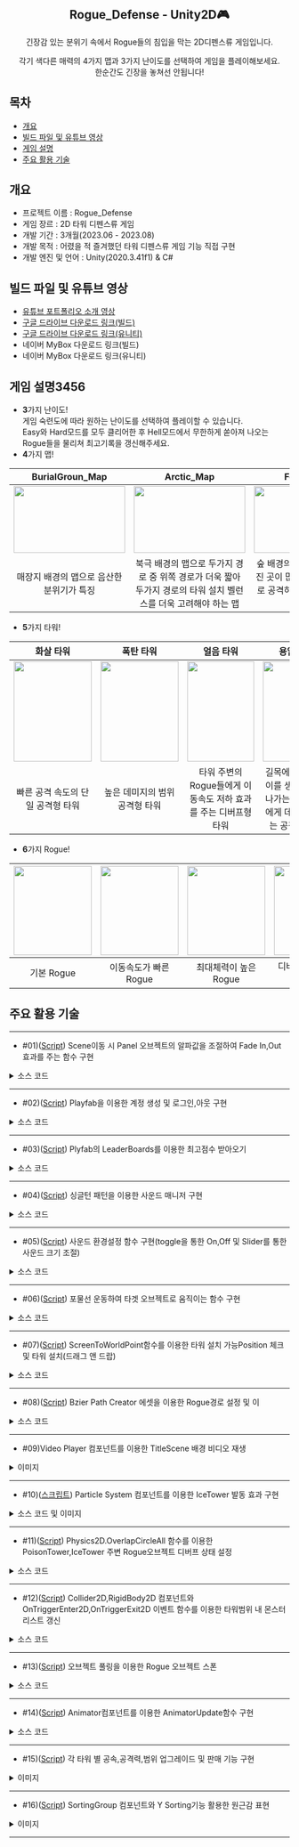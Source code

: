 <div align="center">
<h2>Rogue_Defense - Unity2D🎮</h2>
긴장감 있는 분위기 속에서 Rogue들의 침입을 막는 2D디펜스류 게임입니다.   
  
각기 색다른 매력의 4가지 맵과 3가지 난이도를 선택하여 게임을 플레이해보세요.  
한순간도 긴장을 놓쳐선 안됩니다!
</div>

## 목차
  - [개요](#개요)
  - [빌드 파일 및 유튜브 영상](#빌드-파일-및-유튜브-영상)
  - [게임 설명](#게임-설명3456)
  - [주요 활용 기술](#주요-활용-기술)

## 개요
- 프로젝트 이름 : Rogue_Defense
- 게임 장르 : 2D 타워 디펜스류 게임
- 개발 기간 : 3개월(2023.06 - 2023.08)
- 개발 목적 : 어렸을 적 즐겨했던 타워 디펜스류 게임 기능 직접 구현
- 개발 엔진 및 언어 : Unity(2020.3.41f1) & C#

## 빌드 파일 및 유튜브 영상
- [유튜브 포트폴리오 소개 영상](https://youtu.be/Lmg4tjypV30)
- [구글 드라이브 다운로드 링크(빌드)](https://drive.google.com/file/d/1e4p2pDpREwhdwnA6wSUrbm2d9cNsUlfz/view?usp=sharing)
- [구글 드라이브 다운로드 링크(유니티)](https://drive.google.com/file/d/1clCtcs8AM1Fgu20GF0RfrTu1BqtNO2OE/view?usp=sharing)
- 네이버 MyBox 다운로드 링크(빌드)
- 네이버 MyBox 다운로드 링크(유니티)
  
## 게임 설명3456

- **3**가지 난이도!<br>
게임 숙련도에 따라 원하는 난이도를 선택하여 플레이할 수 있습니다.  
Easy와 Hard모드를 모두 클리어한 후 Hell모드에서 무한하게 쏟아져 나오는 Rogue들을 물리쳐 최고기록을 갱신해주세요.
- **4**가지 맵!<br>

|BurialGroun_Map|Arctic_Map|Forest_Map|DesertMap|
|:---:|:---:|:---:|:---:|
|<img src="https://github.com/YboSim/Test/assets/142956423/cc036d23-7868-4a1d-8adc-b43c7a5dd47d"  width="200" height="120"/>|<img src="https://github.com/YboSim/Test/assets/142956423/f7aeab17-9dfb-4b4c-adf8-63a7bd6b7b0c"  width="200" height="120"/>|<img src="https://github.com/YboSim/Test/assets/142956423/a6fd765b-5ead-421f-8e75-d2130cf6527d"  width="200" height="120"/>|<img src="https://github.com/YboSim/Test/assets/142956423/3ccb878e-cbff-4211-9172-5285d89f6013"  width="200" height="120"/>|
|매장지 배경의 맵으로 음산한 분위기가 특징|북극 배경의 맵으로 두가지 경로 중 위쪽 경로가 더욱 짧아 두가지 경로의 타워 설치 벨런스를 더욱 고려해야 하는 맵|숲 배경의 맵으로 U자로 굴곡진 곳이 많아 타워주변 원형으로 공격하는 타워의 효율성이 중요한 맵|사막 배경의 맵으로 스폰지역 부터 도착지역까지 거리가 가장 짧은 것이 특징|
- **5**가지 타워!<br>

|화살 타워|폭탄 타워|얼음 타워|용암 타워|독극물 타워|
|:---:|:---:|:---:|:---:|:---:|
|<img src="https://github.com/YboSim/Test/assets/142956423/d6a630b0-f338-40aa-8a4d-9502f52bb77b"  width="140" height="180"/>|<img src="https://github.com/YboSim/Test/assets/142956423/9c143147-cb6a-4735-be24-d2b1ab29a5d3" width="140" height="180"/>|<img  src="https://github.com/YboSim/Test/assets/142956423/b35d0580-077e-4802-8556-e899bd4348d9" width="120" height="180"/>|<img src="https://github.com/YboSim/Test/assets/142956423/7070b5c8-7a17-4ece-9df1-dd03da013542" width="120" height="180"/>|<img src="https://github.com/YboSim/Test/assets/142956423/5353099d-7810-4f9a-870d-335541f4e3c2" width="140" height="180"/>|
|빠른 공격 속도의 단일 공격형 타워|높은 데미지의 범위 공격형 타워|타워 주변의 Rogue들에게 이동속도 저하 효과를 주는 디버프형 타워|길목에 용암 웅덩이를 생성하여 지나가는 Rogue들에게 데미지를 주는 공격형 타워|타워 주변의 Rogue들에게 도트 데미지를 주는 공격 타워|
- **6**가지 Rogue!<br>

|<img src="https://github.com/YboSim/Test/assets/142956423/8d6ae8b4-c6d7-4bee-8b72-bbeb1079a833"  width="140" height="160"/>|<img src="https://github.com/YboSim/Test/assets/142956423/ec67ee98-135e-4e59-9ff2-f1595375b8f6"  width="140" height="160"/>|<img src="https://github.com/YboSim/Test/assets/142956423/3c0be70c-b4ff-46ca-bbf8-071d14be7e45"  width="140" height="160"/>|<img src="https://github.com/YboSim/Test/assets/142956423/b2cff13b-c258-4425-83d9-d8cff052e5c9"  width="140" height="160"/>|<img src="https://github.com/YboSim/Test/assets/142956423/c0887af8-6796-4ee9-930b-c9095885ec17"  width="140" height="160"/>|<img src="https://github.com/YboSim/Test/assets/142956423/79f140a4-065c-47c2-978f-f60d39e2c155"  width="140" height="160"/>|
|:---:|:---:|:---:|:---:|:---:|:---:|
|기본 Rogue|이동속도가 빠른 Rogue|최대체력이 높은 Rogue|디버프 효과를 받지 않는 Rogue|2분 주기로 스폰되는 중간 보스 Rogue|파이널 보스 Rogue|

## 주요 활용 기술
---
* #01)([Script](https://github.com/YboSim/Rogue_Defense_Unity2D/blob/main/Rogue_Defense/Assets/05.Scipts/Manager/Fade_Mgr.cs)) Scene이동 시 Panel 오브젝트의 알파값을 조절하여 Fade In,Out 효과를 주는 함수 구현

<details>
<summary>소스 코드</summary>
  
```csharp
    void FadeUpdate()
    {
        if (m_StartFade == false)
            return;

        if (m_CacTime < 1.0f)
        {
            m_AddTimer += Time.deltaTime;
            m_CacTime = m_AddTimer / AniDuring;
            m_Color = m_FadeImg.color;
            m_Color.a = Mathf.Lerp(m_StVal, m_EndVal, m_CacTime);
            m_FadeImg.color = m_Color;

            if (1.0f <= m_CacTime)
            {
                if (m_StVal == 1.0f && m_EndVal == 0.0f) //들어올 때 
                {
                    m_Color.a = 0.0f;
                    m_FadeImg.color = m_Color;
                    m_FadeImg.gameObject.SetActive(false);
                    m_StartFade = false;
                }
                else if (m_StVal == 0.0f && m_EndVal == 1.0f)  //나갈 때 
                {
                    SceneManager.LoadScene(m_SceneName);
                }

            }//if(1.0f < m_CacTime)
        }//if(m_CacTime < 1.0f)
    }//void FadeUpdate()
```

</details>

---
* #02)([Script](https://github.com/YboSim/Rogue_Defense_Unity2D/blob/main/Rogue_Defense/Assets/05.Scipts/Box/LogInBox.cs)) Playfab을 이용한 계정 생성 및 로그인,아웃 구현

<details>
<summary>소스 코드</summary>
  
```csharp
        //--- 로그인 성공시 어떤 유저 정보를 가져올지를 설정하는 옵션 객체 생성
        var option = new GetPlayerCombinedInfoRequestParams()
        {
            //--- DisplayName(닉네임)을 가져오기 위한 옵션
            GetPlayerProfile = true,
            ProfileConstraints = new PlayerProfileViewConstraints()
            {
                ShowDisplayName = true,  //DisplayName(닉네임) 가져오기 위한 요청 옵션
                //ShowAvatarUrl = true     //AvatarUrl 을 가져오는 옵션
            },
            //--- DisplayName(닉네임)을 가져오기 위한 옵션

            //--- BestScore 통계값(순위표에 관여하는)을 불러올 수 있는 옵션
            GetPlayerStatistics = true,

            //--- < 플레이어 데이터(타이틀) > 값을 불러올 수 있게 하는 옵션
            GetUserData = true
        };

        var request = new LoginWithEmailAddressRequest
        {
            Email = a_IdStr,
            Password = a_PwStr,
            InfoRequestParameters = option
        };

        PlayFabClientAPI.LoginWithEmailAddress(request,
                                        OnLoginSuccess, OnLoginFailure);
```

</details>

---
* #03)([Script](https://github.com/YboSim/Rogue_Defense_Unity2D/blob/main/Rogue_Defense/Assets/05.Scipts/Box/ModeBox.cs)) Plyfab의 LeaderBoards를 이용한 최고점수 받아오기

<details>
<summary>소스 코드</summary>
  
```csharp
    void LoadBestScore(int a_MapIdx)
    {
        if (GlobalValue.g_Unique_ID == "") //로그인 상태에서만...
            return;

        var request = new GetLeaderboardRequest
        {
            StartPosition = 0,      //0번인덱스 즉 1등부터
            StatisticName = "BestScore_" + a_MapIdx.ToString(), //관리자페이지의 순위표 변수 중 "BestScore_n" 기준
            MaxResultsCount = 15,   //15명까지
            ProfileConstraints = new PlayerProfileViewConstraints()
            {
                ShowDisplayName = true, //닉네임도 요청
            }
        };

        PlayFabClientAPI.GetLeaderboard(request,
            (result) =>
            {  //랭킹 리스트 받아오기 성공
                for (int ii = 0; ii < result.Leaderboard.Count; ii++)
                {
                    var curBoard = result.Leaderboard[ii];

                    //등수 안에 내가 있다면 색 표시
                    if (curBoard.PlayFabId == GlobalValue.g_Unique_ID)
                    {
                        m_ScoreText[ii].color = new Color(1, 0, 0);
                        m_NickNameText[ii].color = new Color(1, 0, 0);
                    }

                    m_NickNameText[ii].text = curBoard.DisplayName;
                    m_ScoreText[ii].text = curBoard.StatValue.ToString() + "Kill";
                }

            },
            (error) =>
            {  //랭킹 리스트 받아오기 실패
                //Debug.Log(error.ErrorMessage);
            }
     );
    }
```

</details>

---
* #04)([Script](https://github.com/YboSim/Rogue_Defense_Unity2D/blob/main/Rogue_Defense/Assets/05.Scipts/Manager/Sound_Mgr.cs)) 싱글턴 패턴을 이용한 사운드 매니저 구현

<details>
<summary>소스 코드</summary>
  
```csharp
public class Sound_Mgr : G_Singleton<Sound_Mgr>
{
    protected override void Init() //Awake() 함수 대신 사용
    {
        base.Init(); //부모쪽에 있는 Init()함수 호출

        LoadChildGameObj();
    }

    // Start is called before the first frame update
    void Start()
    {
        //사운드 미리 로딩
        AudioClip a_GAudioClip = null;
        object[] temp = Resources.LoadAll("Sounds"); //LoadAll : "Sounds" 폴더안의 파일들을 전부 로딩한다.
        for (int ii = 0; ii < temp.Length; ii++)
        {
            a_GAudioClip = temp[ii] as AudioClip;

            if (m_ADClipList.ContainsKey(a_GAudioClip.name) == true)
                continue;

            m_ADClipList.Add(a_GAudioClip.name, a_GAudioClip);
        }
    }

    public void LoadChildGameObj()
    {
        m_AudioSrc = this.gameObject.AddComponent<AudioSource>();

        //--- 게임 효과음 플레이를 위한 10개의 레이어 생성 코드
        for (int ii = 0; ii < m_EffSdCount; ii++)
        {
            GameObject newSoundObj = new GameObject();
            newSoundObj.transform.SetParent(this.transform);
            newSoundObj.transform.localPosition = Vector3.zero;
            AudioSource a_AudioSrc = newSoundObj.AddComponent<AudioSource>();
            a_AudioSrc.playOnAwake = false;
            a_AudioSrc.loop = false;
            newSoundObj.name = "SoundEffObj";

            m_SndSrcList[ii] = a_AudioSrc;
            m_SndObjList.Add(newSoundObj);
        }
        //--- 게임 효과음 플레이를 위한 5개의 레이어 생성 코드
    }
}
```

</details>

---
* #05)([Script](https://github.com/YboSim/Rogue_Defense_Unity2D/blob/main/Rogue_Defense/Assets/05.Scipts/Box/ConfigBox.cs)) 사운드 환경설정 함수 구현(toggle을 통한 On,Off 및 Slider를 통한 사운드 크기 조절)

<details>
<summary>소스 코드</summary>
  
```csharp
    public void SoundOnOff(bool a_OnOff = true) //BGM과 EFF 사운드 OnOff 조절해주는 함수
    {
        bool a_MuteOnOff = !a_OnOff;

        if (m_AudioSrc != null)
        {
            m_AudioSrc.mute = a_MuteOnOff; //mute == true 끄기 mute == false 켜기
            if (a_MuteOnOff == false)
                m_AudioSrc.time = 0;      //처음부터 다시 플레이
        }

        for (int ii = 0; ii < m_EffSdCount; ii++)
        {
            if (m_SndSrcList[ii] != null)
            {
                m_SndSrcList[ii].mute = a_MuteOnOff;

                if (a_MuteOnOff == false)
                    m_SndSrcList[ii].time = 0;
            }
        }

        m_SoundOnOff = a_OnOff;
    }

    //배경음은 지금 볼륨을 가져온 후에 플레이 해 준다.
    public void EffSoundVolume(float fVolume) //EFF 사운드 볼륨 조절해주는 함수
    {
        for (int ii = 0; ii < m_EffSdCount; ii++)
        {
            if (m_SndSrcList[ii] != null)
                m_SndSrcList[ii].volume = m_EffVolume[ii] * fVolume;
        }

        m_EffSoundVolume = fVolume;
    }

    public void BGMSoundVolume(float fVolume) //BGM 사운드 볼륨 조절해주는 함수
    {
        if (m_AudioSrc != null)
            m_AudioSrc.volume = m_bgmVolume * fVolume;

        m_BGMSoundVolume = fVolume;
    }
```

</details>

---
* #06)([Script](https://github.com/YboSim/Rogue_Defense_Unity2D/blob/main/Rogue_Defense/Assets/05.Scipts/Other/ArrowCtrl.cs)) 포물선 운동하여 타겟 오브젝트로 움직이는 함수 구현

<details>
<summary>소스 코드</summary>
  
```csharp
    public IEnumerator MoveToTarget(Monster a_TargetMonster) //타겟으로 설정된 몬스터를 향해 이동
    {
        if (a_TargetMonster != null)
        {
            float a_Duration = m_MvSpeed;
            float a_Time = 0.0f;
            Vector3 a_StartPos = m_StartPos.position;
            Vector3 a_EndPos = a_TargetMonster.GetComponent<Transform>().position;

            while (a_Time < a_Duration)
            {
                Vector3 a_OldPos = transform.position;

                a_Time += Time.deltaTime;
                float a_LinearT = a_Time / a_Duration;
                float a_HeightT = m_Curve.Evaluate(a_LinearT);

                float a_Height = Mathf.Lerp(0.0f, 8.0f, a_HeightT); //화살이 타겟위치로 선형보간

                Vector3 a_CacPos = Vector2.Lerp(a_StartPos, a_EndPos, a_LinearT) + new Vector2(0.0f, a_Height); //커브에 선형보간한 값을 더함
                transform.position = a_CacPos;

                //화살 회전
                m_CurDir = transform.position - a_OldPos;
                m_CurDir.z = 0.0f;
                m_CurDir.Normalize();

                float a_Angle = Mathf.Atan2(m_CurDir.y, m_CurDir.x) * Mathf.Rad2Deg;
                Quaternion a_Rot = Quaternion.AngleAxis(a_Angle - 90.0f, Vector3.forward);
                transform.rotation = a_Rot;
                //화살 회전

                yield return null;
            }

            //화살 목표지점에 도착 시(몬스터에 화살이 맞았을때)
            Destroy(gameObject); //화살 제거

            if (a_TargetMonster != null)
                a_TargetMonster.TakeDamage(m_Damgae); //데미지
            //화살 목표지점에 도착 시(몬스터에 화살이 맞았을때)
        }
    }
```

</details>

---

* #07)([Script](https://github.com/YboSim/Rogue_Defense_Unity2D/blob/main/Rogue_Defense/Assets/05.Scipts/Manager/TowerInstallMgr.cs)) ScreenToWorldPoint함수를 이용한 타워 설치 가능Position 체크 및 타워 설치(드래그 앤 드랍)
<details>
<summary>소스 코드</summary>
  
```csharp
    bool IsInstallSlot(InstallSlotScript a_InstSlot)
    {  //마우스가 SpriteRenderer 슬롯 위에 있는지? 판단하는 함수
        if (a_InstSlot == null)
            return false;

        Vector3[] v = new Vector3[2];
        float a_Width = a_InstSlot.GetComponent<SpriteRenderer>().size.x;
        float a_Height = a_InstSlot.GetComponent<SpriteRenderer>().size.y;
        v[0] = new Vector3(a_InstSlot.transform.position.x - a_Width,
                           a_InstSlot.transform.position.y - a_Height, 0.0f); // 좌측하단
        v[1] = new Vector3(a_InstSlot.transform.position.x + a_Width,
                           a_InstSlot.transform.position.y + a_Height, 0.0f); // 우측상단

        Vector3 a_MsPos = Camera.main.ScreenToWorldPoint(new Vector3(Input.mousePosition.x,
                                                             Input.mousePosition.y,
                                                             0.0f)); //현재마우스 위치의 월드포인트 값

        if (v[0].x < a_MsPos.x && a_MsPos.x <= v[1].x &&
            v[0].y <= a_MsPos.y && a_MsPos.y <= v[1].y) //타워 설치 가능 구역
        {
            if (a_InstSlot.m_IsInstalled == false) //해당 슬롯에 이미 타워가 설치되어 있지 않으면
            {
                return true;
            }
        }

        return false;
    }
```

</details>

---
* #08)([Script](https://github.com/dkckacka1/DotHeros-2DPortfolio-/blob/main/Portfolio_2D/Assets/02.%20Script/Battle/Unit/SkillSystem/BattleTargetSetExtensions.cs)) Bzier Path Creator 에셋을 이용한 Rogue경로 설정 및 이

<details>
<summary>소스 코드</summary>
  
```csharp
       if (pathCreator != null)
        {
            distanceTravelled += speed * Time.deltaTime;
            transform.position = pathCreator.path.GetPointAtDistance(distanceTravelled, endOfPathInstruction);
            //transform.rotation = pathCreator.path.GetRotationAtDistance(distanceTravelled, endOfPathInstruction);
        }
```

</details>

---

* #09)Video Player 컴포넌트를 이용한 TitleScene 배경 비디오 재생

<details>
<summary>이미지</summary>
  


</details>

---
* #10)([스크립트](https://github.com/YboSim/Rogue_Defense_Unity2D/blob/main/Rogue_Defense/Assets/05.Scipts/Tower/Tower_Ice.cs)) Particle System 컴포넌트를 이용한 IceTower 발동 효과 구현

<details>
<summary>소스 코드 및 이미지</summary>
  
```csharp
    void TowerWorking()
    {
        if (Game_Mgr.m_GameState == GameState.GameOver || Game_Mgr.m_GameState == GameState.Victory)
            return;

        //아이스타워 이펙트 
        if (m_CacTime< 1.0f)
        {
            m_Timer += Time.deltaTime;
            m_CacTime = m_Timer / m_AniDuring;
            m_Color = m_IceEffect.color;
            m_Color.a = Mathf.Lerp(0, 1, m_CacTime);
            m_IceEffect.color = m_Color;

            if(m_CacTime > 1.0f)
            {
                m_IceParticle.Play(); //파티클시스템 플레이

                Sound_Mgr.Instance.PlayEffSound("magic_02", 1.0f);

                Freezing();

                m_Color.a = 0.0f;
                m_IceEffect.color = m_Color;
                m_Timer = 0.0f;
                m_CacTime = 0.0f;

                m_IsWork = false;
            }
        }
        //아이스타워 이펙트 
    }
```

</details>

---
* #11)([Script](https://github.com/YboSim/Rogue_Defense_Unity2D/blob/main/Rogue_Defense/Assets/05.Scipts/Tower/Tower_Poison.cs)) Physics2D.OverlapCircleAll 함수를 이용한 PoisonTower,IceTower 주변 Rogue오브젝트 디버프 상태 설정

<details>
<summary>소스 코드</summary>
  
```csharp
    void Poisoning()
    {
        if (Game_Mgr.m_GameState == GameState.GameOver || Game_Mgr.m_GameState == GameState.Victory)
            return;

        Collider2D[] colls = Physics2D.OverlapCircleAll(transform.position, m_RangeRadius);
        Monster a_Monster;
        foreach (Collider2D coll in colls)
        {
            a_Monster = coll.GetComponent<Monster>();
            if (a_Monster == null)
                continue;

            a_Monster.Poisoned(m_PosionDamage);
        }

    }
```

</details>

---
* #12)([Script](https://github.com/YboSim/Rogue_Defense_Unity2D/blob/main/Rogue_Defense/Assets/05.Scipts/Tower/TowerRange_Arrow.cs)) Collider2D,RigidBody2D 컴포넌트와 OnTriggerEnter2D,OnTriggerExit2D 이벤트 함수를 이용한 타워범위 내 몬스터리스트 갱신 

<details>
<summary>소스 코드</summary>
  
```csharp
    void OnTriggerEnter2D(Collider2D coll)
    {
        if (coll.gameObject.name.Contains("Rogue") == true)
        {
            MonsterInRange(coll.GetComponent<Monster>());
        }
    }

    void OnTriggerExit2D(Collider2D coll)
    {
        if(coll.gameObject.name.Contains("Rogue") == true)
        {
            MonsterOutRange(coll.GetComponent<Monster>());
        }
    }
```

</details>

---
* #13)([Script](https://github.com/YboSim/Rogue_Defense_Unity2D/blob/main/Rogue_Defense/Assets/05.Scipts/Manager/RogueGenerator.cs)) 오브젝트 풀링을 이용한 Rogue 오브젝트 스폰

<details>
<summary>소스 코드</summary>
  
```csharp
    void CreateRoguePool(int a_RogueIdx)
    {
        for (int ii = 0; ii < m_MaxPoolSize[a_RogueIdx]; ii++)
        {
            GameObject a_Rogue = Instantiate(m_RoguePrefab[a_RogueIdx]) as GameObject;

            //위치 지정
            a_Rogue.transform.position = m_StartPoint.position;
            a_Rogue.transform.SetParent(m_RoguePool);
            //위치 지정

            //사이즈 조정
            if (Chapter_Mgr.m_MapIdx == 1 || Chapter_Mgr.m_MapIdx == 2) //Burial, Arcitc Map
            {
                a_Rogue.transform.localScale =
                    new Vector3(0.3f, 0.3f, 1.0f);
                a_Rogue.GetComponentInChildren<RectTransform>().localScale =
                    new Vector3(1.0f, 1.0f, 1.0f);
            }
            else // Forest, Desert Map
            {
                a_Rogue.transform.localScale =
                    new Vector3(-0.3f, 0.3f, 1.0f);
                a_Rogue.GetComponentInChildren<RectTransform>().localScale =
                    new Vector3(-1.0f, 1.0f, 1.0f); //캔버스 반전
            }
            //사이즈 조정

            a_Rogue.gameObject.SetActive(false);
        }
    }

    void TakeRogueFromPool(int a_RogueIdx)
    {
        //게임오버상태일 경우 로그생산 리턴
        if (Game_Mgr.m_GameState == GameState.GameOver || Game_Mgr.m_GameState == GameState.Victory)
            return;

        int a_RandomIdx = Random.Range(0, 2); //path 지정용 랜덤 변수

        Monster[] a_Rogues = m_RoguePool.transform.GetComponentsInChildren<Monster>(true);

        foreach (Monster a_Rogue in a_Rogues)
        {
            if (a_Rogue.gameObject.activeSelf == false)
            {
                if (a_Rogue.gameObject.name.Contains("_0" + (a_RogueIdx + 1).ToString()) == true)
                {
                    a_Rogue.GetComponent<Monster>().HpSetting(); //게임 플레이 타임에 따른 로그들 Hp설정

                    a_Rogue.transform.position = m_StartPoint.position; //로그생성후 맵중앙에 잠깐의 프레임동안 깜빡거림을 방지하기위해 카메라 범위 밖에서 생성
                    a_Rogue.gameObject.SetActive(true);

                    //경로지정
                    PathFollower a_Path = a_Rogue.gameObject.AddComponent<PathFollower>();
                    if (a_Path != null)
                    {
                        a_Path.pathCreator = m_Path[a_RandomIdx];
                    }
                    //경로지정

                    return;
                }
            }
        }
    }
```

</details>

---
* #14)([Script](https://github.com/YboSim/Rogue_Defense_Unity2D/blob/main/Rogue_Defense/Assets/05.Scipts/Monster/Monster.cs)) Animator컴포넌트를 이용한 AnimatorUpdate함수 구현

<details>
<summary>소스 코드</summary>
  
```csharp
    void AnimationUpdate()
    {
        if (m_IsDie == true)
        {
            m_Animator.SetBool("IsDie", true); //사망 애니메이션 재생

            //몬스터 이미지 흐려지게 만들기
            SpriteRenderer[] a_SR = transform.GetComponentsInChildren<SpriteRenderer>();
            for (int ii = 0; ii<a_SR.Length; ii++)
            {
                if (a_SR[ii].color.a > 0.0f)
                    a_SR[ii].color -= new Color(0.0f, 0.0f, 0.0f, 0.005f);
            }
            //몬스터 이미지 흐려지게 만들기
        }
        else
        {
            m_Animator.SetBool("IsDie", false); //walking 애니메이션 재생
        }
    }
```

</details>

---
* #15)([Script](https://github.com/YboSim/Rogue_Defense_Unity2D/blob/main/Rogue_Defense/Assets/05.Scipts/Tower/Tower_Arrow.cs)) 각 타워 별 공속,공격력,범위 업그레이드 및 판매 기능 구현 

<details>
<summary>이미지</summary>

</details>

---

* #16)([Script](https://github.com/dkckacka1/DotHeros-2DPortfolio-/blob/main/Portfolio_2D/Assets/02.%20Script/Battle/Unit/SkillSystem/BattleTargetSetExtensions.cs)) SortingGroup 컴포넌트와 Y Sorting기능 활용한 원근감 표현

<details>
<summary>이미지</summary>
  

</details>

---

